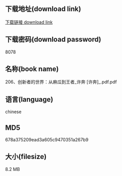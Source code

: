 ## 下载地址(download link)
[下载链接 download link](https://voluble-croquembouche-d321dc.netlify.app/?s=206%E3%80%81%E5%88%9B%E6%96%B0%E8%80%85%E7%9A%84%E4%B8%96%E7%95%8C%EF%BC%9A%E4%BB%8E%E9%BA%BB%E7%93%9C%E5%88%B0%E7%8E%8B%E8%80%85_%E8%AE%B8%E5%A5%94+%5B%E8%AE%B8%E5%A5%94%5D_.pdf)

## 下载密码(download password)
8078

## 名称(book name)
206、创新者的世界：从麻瓜到王者_许奔 [许奔]_.pdf.pdf

## 语言(language)
chinese

## MD5
678a375209ead3a605c9470351a267b9

## 大小(filesize)
8.2 MB

